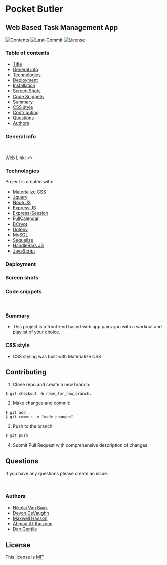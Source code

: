 # Pocket Butler

## Web Based Task Management App 

![Contents](https://img.shields.io/github/languages/top/nvanbaak/pocket-butler)
![Last-Commit](https://img.shields.io/github/last-commit/nvanbaak/pocket-butler)
![License](https://img.shields.io/github/license/nvanbaak/pocket-butler)
​
### Table of contents
- [Title](#title)
- [General info](#general-info)
- [Technologies](#Technologies)
- [Deployment](#Deployment)
- [Installation](#installation)
- [Screen Shots](#Screen-shots)
- [Code Snippets](#Code-snippets)
- [Summary](#Summary)
- [CSS style](#CSS-style)
- [Contributing](#contributing)
- [Questions](#questions)
- [Authors](#Authors)


### General info
​

Web Link: <>
​

### Technologies
Project is created with:
​
- [Materialize CSS](https://materializecss.com/)
- [Jquery](https://jquery.com/)
- [Node JS](https://nodejs.org/en/)
- [Express JS](https://expressjs.com/)
- [Express-Session](https://www.npmjs.com/package/express-session)
- [FullCalendar](https://fullcalendar.io/#demos)
- [BCrypt](https://www.npmjs.com/package/bcrypt)
- [Dotenv](https://www.npmjs.com/package/dotenv)
- [MySQL](https://www.mysql.com/)
- [Sequelize](http://sequelize.org/)
- [HandleBars JS](https://handlebarsjs.com/)
- [JavaScript](https://www.javascript.com/)

### Deployment



### Screen shots



### Code snippets
​



### Summary
- This project is a front-end based web app pairs you with a workout and playlist of your choice.
​
### CSS style
- CSS styling was built with Materialize CSS 

## Contributing 


1. Clone repo and create a new branch: 
~~~
$ git checkout -b name_for_new_branch.
~~~
2. Make changes and commit: 
~~~
$ git add . 
$ git commit -m "made changes"
~~~
3. Push to the branch:
~~~
$ git push
~~~
4. Submit Pull Request with comprehensive description of changes


## Questions 

If you have any questions please create an issue. 

​
​
### Authors
- [Nikolai Van Baak](https://github.com/nvanbaak)
- [Devon DeVaughn](https://github.com/DevonDeVaughnn)
- [Maxwell Hanson](https://github.com/MaxHanson07)
- [Ahmad Al-Karzoun](https://github.com/karzoun)
- [Dan Gentile](https://github.com/dan-gentile)
​
## License 

This license is [MIT](https://github.com/nvanbaak/pocket-butler/blob/main/LICENSE)


​
​
​
